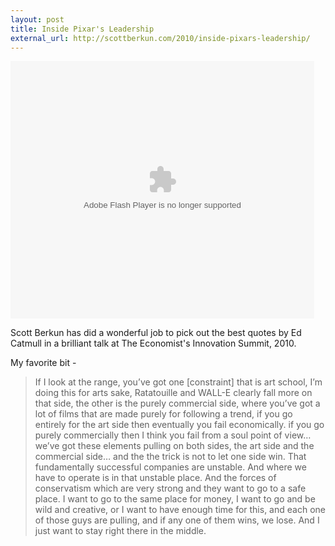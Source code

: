 ```yaml
---
layout: post
title: Inside Pixar's Leadership
external_url: http://scottberkun.com/2010/inside-pixars-leadership/
---
```

  <object id="flashObj" width="486" height="412" classid="clsid:D27CDB6E-AE6D-11cf-96B8-444553540000" codebase="http://download.macromedia.com/pub/shockwave/cabs/flash/swflash.cab#version=9,0,47,0"><param name="movie" value="http://c.brightcove.com/services/viewer/federated_f9?isVid=1" /><param name="bgcolor" value="#FFFFFF" /><param name="flashVars" value="videoId=596049420001&linkBaseURL=http%3A%2F%2Fwww.economist.com%2Fevents-conferences%2Famericas%2Finnovation-2010%3Fbclid%3D608410748001%26bctid%3D596049420001&playerID=57825992001&playerKey=AQ~~,AAAADXaozYk~,BawJ37gnfAnGoMxEdQj_T9APQXRHKyAC&domain=embed&dynamicStreaming=true" /><param name="base" value="http://admin.brightcove.com" /><param name="seamlesstabbing" value="false" /><param name="allowFullScreen" value="true" /><param name="swLiveConnect" value="true" /><param name="allowScriptAccess" value="always" /><embed src="http://c.brightcove.com/services/viewer/federated_f9?isVid=1" bgcolor="#FFFFFF" flashVars="videoId=596049420001&linkBaseURL=http%3A%2F%2Fwww.economist.com%2Fevents-conferences%2Famericas%2Finnovation-2010%3Fbclid%3D608410748001%26bctid%3D596049420001&playerID=57825992001&playerKey=AQ~~,AAAADXaozYk~,BawJ37gnfAnGoMxEdQj_T9APQXRHKyAC&domain=embed&dynamicStreaming=true" base="http://admin.brightcove.com" name="flashObj" width="486" height="412" seamlesstabbing="false" type="application/x-shockwave-flash" allowFullScreen="true" swLiveConnect="true" allowScriptAccess="always" pluginspage="http://www.macromedia.com/shockwave/download/index.cgi?P1_Prod_Version=ShockwaveFlash"></embed></object>

Scott Berkun has did a wonderful job to pick out the best quotes by Ed Catmull in a brilliant talk at The Economist's Innovation Summit, 2010.

My favorite bit - 

> If I look at the range, you’ve got one [constraint] that is art school, I’m doing this for arts sake, Ratatouille and WALL-E clearly fall more on that side, the other is the purely commercial side, where you’ve got a lot of films that are made purely for following a trend, if you go entirely for the art side then eventually you fail economically. if you go purely commercially then I think you fail from a soul point of view… we’ve got these elements pulling on both sides, the art side and the commercial side… and the the trick is not to let one side win. That fundamentally successful companies are unstable. And where we have to operate is in that unstable place. And the forces of conservatism which are very strong and they want to go to a safe place. I want to go to the same place for money, I want to go and be wild and creative, or I want to have enough time for this, and each one of those guys are pulling, and if any one of them wins, we lose. And I just want to stay right there in the middle. 
